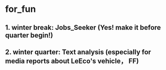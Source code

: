 # for_fun

## 1. winter break: Jobs_Seeker (Yes! make it before quarter begin!)

## 2. winter quarter: Text analysis (especially for media reports about LeEco's vehicle， FF)
